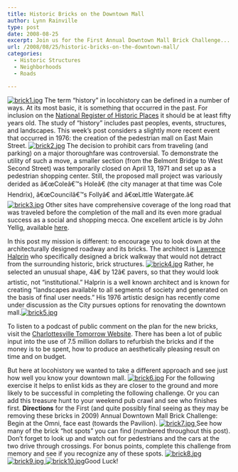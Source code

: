 ```yaml
---
title: Historic Bricks on the Downtown Mall
author: Lynn Rainville
type: post
date: 2008-08-25
excerpt: Join us for the First Annual Downtown Mall Brick Challenge...
url: /2008/08/25/historic-bricks-on-the-downtown-mall/
categories:
  - Historic Structures
  - Neighborhoods
  - Roads

---
```

<a href="http://www.locohistory.org/blog/albemarle/2008/08/25/historic-bricks-on-the-downtown-mall/226/" rel="attachment wp-att-226" title="brick1.jpg"><img src="http://www.locohistory.org/blog/albemarle/wp-content/uploads/2008/08/brick1.jpg" alt="brick1.jpg" /></a> The term &#8220;history&#8221; in locohistory can be defined in a number of ways. At its most basic, it is something that occurred in the past. For inclusion on the <a href="http://www.nps.gov/nr/" target="_blank">National Register of Historic Places</a> it should be at least fifty years old. The study of &#8220;history&#8221; includes past peoples, events, structures, and landscapes. This week&#8217;s post considers a slightly more recent event that occurred in 1976: the creation of the pedestrian mall on East Main Street. <a href="http://www.locohistory.org/blog/albemarle/2008/08/25/historic-bricks-on-the-downtown-mall/227/" rel="attachment wp-att-227" title="brick2.jpg"><img src="http://www.locohistory.org/blog/albemarle/wp-content/uploads/2008/08/brick2.jpg" alt="brick2.jpg" /></a> <span id="article_font">The decision to prohibit cars from traveling (and parking) on a major thoroughfare was controversial. To demonstrate the utility of such a move, a smaller section (from the Belmont Bridge to West Second Street) was temporarily closed on April 13, 1971 and set up as a pedestrian shopping center. </span><span id="article_font">Still, the proposed mall project was variously derided as</span> <span id="article_font"></span><span id="article_font">â€œColeâ€™s Holeâ€ (the city manager at that time was Cole Hendrix), â€œCouncilâ€™s Follyâ€ and â€œLittle Watergate.â€ </span><a href="http://www.locohistory.org/blog/albemarle/2008/08/25/historic-bricks-on-the-downtown-mall/228/" rel="attachment wp-att-228" title="brick3.jpg"><img src="http://www.locohistory.org/blog/albemarle/wp-content/uploads/2008/08/brick3.jpg" alt="brick3.jpg" /></a> <span id="article_font">Other sites have comprehensive coverage of the long road that was traveled before the completion of the mall and its even more gradual success as a social and shopping mecca. One excellent article is by John Yellig, available <a href="http://www.dailyprogress.com/cdp/news/local/article/downtown_mall_charlottesvilles_public_square/6639/" target="_blank">here</a>. </span>

In this post my mission is different: to encourage you to look down at the architecturally designed roadway and its bricks. The architect is <a href="http://www.greatbuildings.com/architects/Lawrence_Halprin.html" target="_blank">Lawrence Halprin</a> who specifically designed a brick walkway that would not detract from the surrounding historic, brick structures. <a href="http://www.locohistory.org/blog/albemarle/2008/08/25/historic-bricks-on-the-downtown-mall/229/" rel="attachment wp-att-229" title="brick4.jpg"><img src="http://www.locohistory.org/blog/albemarle/wp-content/uploads/2008/08/brick4.jpg" alt="brick4.jpg" /></a> Rather, he selected an unusual shape, 4â€ by 12â€ pavers, so that they would look artistic, not &#8220;institutional.&#8221; Halprin is a well known architect and is known for creating &#8220;landscapes available to all segments of society and generated on the basis of final user needs.&#8221; His 1976 artistic design has recently come under discussion as the City pursues options for renovating the downtown mall.<a href="http://www.locohistory.org/blog/albemarle/2008/08/25/historic-bricks-on-the-downtown-mall/230/" rel="attachment wp-att-230" title="brick5.jpg"><img src="http://www.locohistory.org/blog/albemarle/wp-content/uploads/2008/08/brick5.jpg" alt="brick5.jpg" /></a>

To listen to a podcast of public comment on the plan for the new bricks, visit the <a href="http://cvilletomorrow.typepad.com/charlottesville_tomorrow_/2008/07/downtown_mall.html" target="_blank">Charlottesville Tomorrow Website</a>. There has been a lot of public input into the use of 7.5 million dollars to refurbish the bricks and if the money is to be spent, how to produce an aesthetically pleasing result on time and on budget.

But here at locohistory we wanted to take a different approach and see just how well you know your downtown mall. <a href="http://www.locohistory.org/blog/albemarle/2008/08/25/historic-bricks-on-the-downtown-mall/231/" rel="attachment wp-att-231" title="brick6.jpg"><img src="http://www.locohistory.org/blog/albemarle/wp-content/uploads/2008/08/brick6.jpg" alt="brick6.jpg" /></a> For the following exercise it helps to enlist kids as they are closer to the ground and more likely to be successful in completing the following challenge. Or you can add this treasure hunt to your weekend pub crawl and see who finishes first. **Directions** for the First (and quite possibly final seeing as they may be removing these bricks in 2009) Annual Downtown Mall Brick Challenge: Begin at the Omni, face east (towards the Pavilion). <a href="http://www.locohistory.org/blog/albemarle/2008/08/25/historic-bricks-on-the-downtown-mall/232/" rel="attachment wp-att-232" title="brick7.jpg"><img src="http://www.locohistory.org/blog/albemarle/wp-content/uploads/2008/08/brick7.jpg" alt="brick7.jpg" /> </a>See how many of the brick &#8220;hot spots&#8221; you can find (numbered throughout this post). Don&#8217;t forget to look up and watch out for pedestrians and the cars at the two drive through crossings. For bonus points, complete this challenge from memory and see if you recognize any of these spots.    <a href="http://www.locohistory.org/blog/albemarle/2008/08/25/historic-bricks-on-the-downtown-mall/232/" rel="attachment wp-att-232" title="brick7.jpg"></a><a href="http://www.locohistory.org/blog/albemarle/2008/08/25/historic-bricks-on-the-downtown-mall/233/" rel="attachment wp-att-233" title="brick8.jpg"><img src="http://www.locohistory.org/blog/albemarle/wp-content/uploads/2008/08/brick8.jpg" alt="brick8.jpg" /></a> <a href="http://www.locohistory.org/blog/albemarle/2008/08/25/historic-bricks-on-the-downtown-mall/234/" rel="attachment wp-att-234" title="brick9.jpg"><img src="http://www.locohistory.org/blog/albemarle/wp-content/uploads/2008/08/brick9.jpg" alt="brick9.jpg" /> </a><a href="http://www.locohistory.org/blog/albemarle/2008/08/25/historic-bricks-on-the-downtown-mall/235/" rel="attachment wp-att-235" title="brick10.jpg"><img src="http://www.locohistory.org/blog/albemarle/wp-content/uploads/2008/08/brick10.jpg" alt="brick10.jpg" /></a>Good Luck! <a href="http://www.locohistory.org/blog/albemarle/2008/08/25/historic-bricks-on-the-downtown-mall/231/" rel="attachment wp-att-231" title="brick6.jpg"></a>

